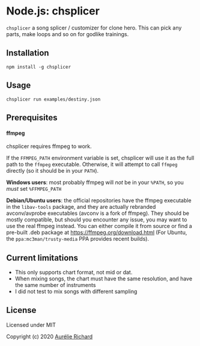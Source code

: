 Node.js: chsplicer
=================

`chsplicer` a song splicer / customizer for clone hero. This can pick any parts, make loops and so on for godlike trainings.

Installation
------------

    npm install -g chsplicer

Usage
-----

    chsplicer run examples/destiny.json

Prerequisites
-------------

#### ffmpeg

chsplicer requires ffmpeg to work.

If the `FFMPEG_PATH` environment variable is set, chsplicer will use it as the full path to the `ffmpeg` executable.  Otherwise, it will attempt to call `ffmpeg` directly (so it should be in your `PATH`).

**Windows users**: most probably ffmpeg will _not_ be in your `%PATH`, so you _must_ set `%FFMPEG_PATH`

**Debian/Ubuntu users**: the official repositories have the ffmpeg executable in the `libav-tools` package, and they are actually rebranded avconv/avprobe executables (avconv is a fork of ffmpeg).  They should be mostly compatible, but should you encounter any issue, you may want to use the real ffmpeg instead. You can either compile it from source or find a pre-built .deb package at https://ffmpeg.org/download.html (For Ubuntu, the `ppa:mc3man/trusty-media` PPA provides recent builds).

Current limitations
-----

- This only supports chart format, not mid or dat.
- When mixing songs, the chart must have the same resolution, and have the same number of instruments
- I did not test to mix songs with different sampling


License
-------

Licensed under MIT

Copyright (c) 2020 [Aurélie Richard](https://arichard.me)